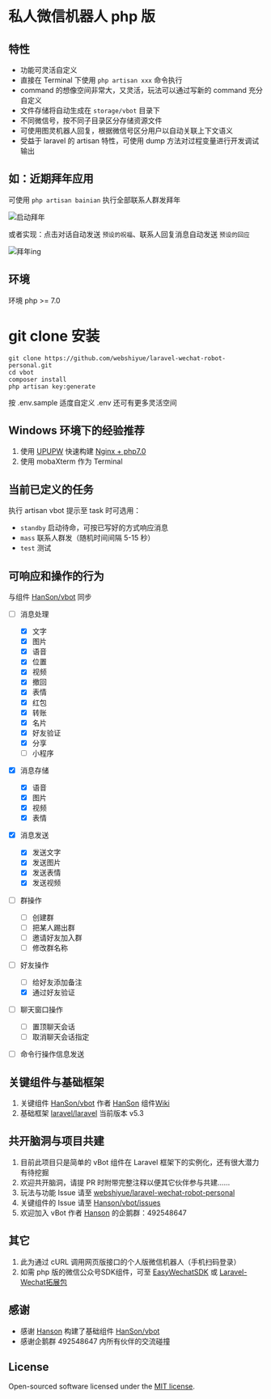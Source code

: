 # 私人微信机器人 php 版


## 特性

* 功能可灵活自定义
* 直接在 Terminal 下使用 `php artisan xxx` 命令执行
* command 的想像空间非常大，又灵活，玩法可以通过写新的 command 充分自定义
* 文件存储将自动生成在 `storage/vbot` 目录下
* 不同微信号，按不同子目录区分存储资源文件
* 可使用图灵机器人回复，根据微信号区分用户以自动关联上下文语义
* 受益于 laravel 的 artisan 特性，可使用 dump 方法对过程变量进行开发调试输出


## 如：近期拜年应用

可使用 `php artisan bainian` 执行全部联系人群发拜年

![启动拜年]("https://github.com/webshiyue/laravel-wechat-robot-personal/blob/master/storage/sample/bainian.png")

或者实现：点击对话自动发送 `预设的祝福`、联系人回复消息自动发送 `预设的回应`

![拜年ing]("https://github.com/webshiyue/laravel-wechat-robot-personal/blob/master/storage/sample/bainian_ing.png")


## 环境

环境 php >= 7.0


# git clone 安装

```
git clone https://github.com/webshiyue/laravel-wechat-robot-personal.git
cd vbot
composer install
php artisan key:generate
```

按 .env.sample 适度自定义 .env 还可有更多灵活空间


## Windows 环境下的经验推荐

1. 使用 [UPUPW](http://www.upupw.net/) 快速构建 [Nginx + php7.0](http://www.upupw.net/Nginx/)
2. 使用 mobaXterm 作为 Terminal


## 当前已定义的任务
 
执行 artisan vbot 提示至 task 时可选用：

* `standby` 启动待命，可按已写好的方式响应消息
* `mass` 联系人群发（随机时间间隔 5-15 秒）
* `test` 测试


## 可响应和操作的行为

与组件 [HanSon/vbot](https://github.com/HanSon/vbot/wiki) 同步

- [ ] 消息处理
  - [x] 文字
  - [x] 图片
  - [x] 语音
  - [x] 位置
  - [x] 视频
  - [x] 撤回
  - [x] 表情
  - [x] 红包
  - [x] 转账
  - [x] 名片
  - [x] 好友验证
  - [x] 分享
  - [ ] 小程序
  
- [x] 消息存储
  - [x] 语音
  - [x] 图片
  - [x] 视频
  - [x] 表情

- [x] 消息发送
  - [x] 发送文字
  - [x] 发送图片
  - [x] 发送表情
  - [x] 发送视频

- [ ] 群操作
  - [ ] 创建群
  - [ ] 把某人踢出群
  - [ ] 邀请好友加入群
  - [ ] 修改群名称
  
- [ ] 好友操作
  - [ ] 给好友添加备注
  - [x] 通过好友验证

- [ ] 聊天窗口操作
  - [ ] 置顶聊天会话
  - [ ] 取消聊天会话指定
  
- [ ] 命令行操作信息发送


## 关键组件与基础框架

1. 关键组件 [HanSon/vbot](https://github.com/HanSon/vbot) 作者 [HanSon](https://github.com/HanSon) 组件[Wiki](https://github.com/HanSon/vbot/wiki)
2. 基础框架 [laravel/laravel](https://github.com/laravel/laravel) 当前版本 v5.3


## 共开脑洞与项目共建

1. 目前此项目只是简单的 vBot 组件在 Laravel 框架下的实例化，还有很大潜力有待挖掘
2. 欢迎共开脑洞，请提 PR 时附带完整注释以便其它伙伴参与共建……
3. 玩法与功能 Issue 请至 [webshiyue/laravel-wechat-robot-personal](https://github.com/webshiyue/laravel-wechat-robot-personal/issues)
4. 关键组件的 Issue 请至 [Hanson/vbot/issues](https://github.com/HanSon/vbot/issues)
5. 欢迎加入 vBot 作者 [Hanson](https://github.com/HanSon) 的企鹅群：492548647


## 其它

1. 此为通过 cURL 调用网页版接口的个人版微信机器人（手机扫码登录）
2. 如需 php 版的微信公众号SDK组件，可至 [EasyWechatSDK](https://github.com/overtrue/wechat) 或 [Laravel-Wechat拓展包](https://github.com/overtrue/laravel-wechat)


## 感谢

* 感谢 [Hanson](https://github.com/HanSon) 构建了基础组件 [HanSon/vbot](https://github.com/HanSon/vbot)
* 感谢企鹅群 492548647 内所有伙伴的交流碰撞


## License

Open-sourced software licensed under the [MIT license](http://opensource.org/licenses/MIT).

